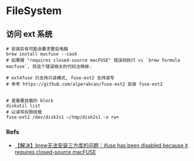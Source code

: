 # FileSystem

## 访问 ext 系统
```shell
# 安装后有可能会要求重启电脑
brew install macfuse --cask
# 如果报 "requires closed-source macFUSE" 错误则执行 vi `brew formula macfuse`, 将这个错误相关的代码注释掉. 

# ext4fuse 只支持只读模式, fuse-ext2 支持读写
# 参考 https://github.com/alperakcan/fuse-ext2 安装 fuse-ext2


# 查看要挂载的 block
diskutil list 
# 以读写权限挂载
fuse-ext2 /dev/disk2s1 ~/tmp/disk2s1 -o rw+
```

### Refs
* [【解决】brew无法安装三方库的问题：ifuse has been disabled because it requires closed-source macFUSE](https://blog.csdn.net/qq_27806965/article/details/122842894)